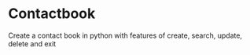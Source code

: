 # Contactbook
Create a contact book in python with features of  create, search, update, delete and exit
